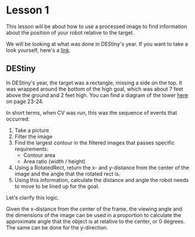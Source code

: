 # Lesson 1

This lesson will be about how to use a processed image to find information about the position of your robot relative to the target.

We will be looking at what was done in DEStiny's year. If you want to take a look yourself, here's a [link](https://github.com/Team694/DEStiny/blob/2018-compatible/src/edu/stuy/robot/cv/StuyVision.java).

## DEStiny

In DEStiny's year, the target was a rectangle, missing a side on the top.
It was wrapped around the bottom of the high goal, which was about 7 feet above the ground and 2 feet high.
You can find a diagram of the tower [here](https://firstfrc.blob.core.windows.net/frc2016manuals/GameManual/FRC-2016-game-manual.pdf) on page 23-24.

In short terms, when CV was run, this was the sequence of events that occurred:
1. Take a picture
2. Filter the image
3. Find the largest contour in the filtered images that passes specific requirements:
    * Contour area
    * Area ratio (width / height)
4. Using a RotatedRect, return the x- and y-distance from the center of the image and the angle that the rotated rect is.
5. Using this information, calculate the distance and angle the robot needs to move to be lined up for the goal.

Let's clarify this logic.

Given the x-distance from the center of the frame, the viewing angle and the dimensions of the image can be used in a proportion to calculate the approximate angle that the object is at relative to the center, or 0 degrees.
The same can be done for the y-direction.


